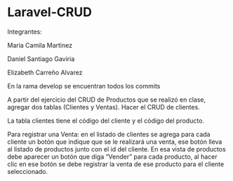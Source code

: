 # Laravel-CRUD

Integrantes:

Maria Camila Martinez

Daniel Santiago Gaviria

Elizabeth Carreño Alvarez


En la rama develop se encuentran todos los commits



A partir del ejercicio del CRUD de Productos que se realizó en clase, agregar dos tablas (Clientes y Ventas). Hacer el CRUD de clientes.

La tabla clientes tiene el código del cliente y el código del producto.

Para registrar una Venta: en el listado de clientes se agrega para cada cliente un botón que indique que se le realizará una venta, ese botón lleva al listado de productos junto con el id del cliente. En esa vista de productos debe aparecer un botón que diga “Vender” para cada producto, al hacer clic en ese botón se debe registrar la venta de ese producto para el cliente seleccionado.
